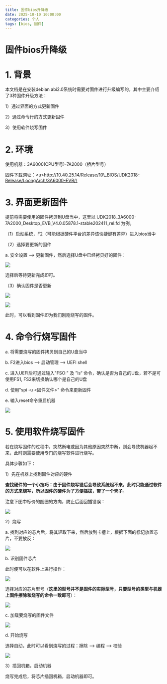 ```yaml
---
title: 固件bios升降级
date: 2025-10-10 10:00:00
categories: 个人
tags: [bios, 固件]
---
```

# 固件bios升降级

# 1. 背景

本文档是在安装debian abi2.0系统时需要对固件进行升级编写的，其中主要介绍了3种固件升级方法：

1）通过界面的方式更新固件

2）通过命令行的方式更新固件

3）使用软件烧写固件

# 2. 环境

&#x20;      使用机器：3A6000(CPU型号)-7A2000（桥片型号）

&#x20;      固件下载网址：\<u>http://10.40.25.14/Release/10\_BIOS/UDK2018-Release/LoongArch/3A6000-EVB/\</u> 

# 3. 界面更新固件

&#x20;     提前将需要使用的固件拷贝到U盘当中，这里以  UDK2018\_3A6000-7A2000\_Desktop\_EVB\_V4.0.05878.1-stable202411\_rel.fd 为例。

（1）启动系统，F2（可能根据硬件平台的差异该快捷键有差异）进入bios当中

（2）选择要更新的固件

&#x20;       a. 安全设置 --> 更新固件，然后选择U盘中已经拷贝好的固件：

![](/assets/4pQhzoVgOw5rD4gbS2wlOjBBjQ4GMDDNNA6va6tS43k=.png)

&#x20;      选择后等待更新完成即可。

（3）确认固件是否更新

![](/assets/ielzz7cmowVty2yOYnjVgipMq0TbKFixFBmO669jS4s=.png)

![](/assets/6TTkudfqwNx5BHiSuMf9D4pa7DPuhRk5zwRkeJy810o=.png)

&#x20;       此时，可以看到固件即为我们刚刚烧写的固件。

# 4. 命令行烧写固件

a.  将需要烧写的固件拷贝到自己的U盘当中

b. F2进入bios --> 启动管理 --> UEFI shell

c. 进入UEFI后可通过输入"FSO:" 及 ”ls“ 命令，确认是否为自己的U盘，若不是可使用FS1, FS2来切换确认哪个是自己的U盘

d. 使用"spi -u <固件文件>" 命令来更新固件

e. 输入reset命令重启机器

![](/assets/ZIHZCWXaEAc70NM6mkpPX0fWc_yfBfFUy7rNRMHjIRY=.png)

# 5. 使用软件烧写固件

&#x20;      若在烧写固件的过程中，突然断电或因为其他原因突然中断，则会导致机器起不来，此时则需要使用专门的烧写软件进行烧写。

&#x20;      具体步骤如下：

&#x20;     1）先在机器上找到固件对应的硬件

&#x20;      **查找硬件的一个小技巧：由于固件烧写错后会导致系统起不来，此时只能通过软件的方式来烧写，所以固件的硬件为了方便插拔，带了一个壳子**。

&#x20;   注意下图中标价的圆圈的方向，防止后面回插错误：

![](/assets/MRXUqoIjtuKuQ9EtjXn9_Y7Rzxyv66TWBJVgg1j5U-4=.png)

&#x20;   2）烧写

&#x20;   a. 找到对应的芯片后，将其轻取下来，然后放到卡槽上，根据下面的标记放置芯片，不要放反：

![](/assets/l7ucTqmmWZQz1hLoP753jJTB3kP4R63oZwkZiJ1sMB4=.png)

b. 识别固件芯片

此时便可以在软件上进行操作：

![](/assets/1DvDSvh4NlN8aRyHKrZOX1OMdleJ5L4gCVog9zmuVnY=.png)

选择对应的芯片型号（**这里的型号并不是固件的实际型号，只要型号的类型与机器上固件擦除和烧写的命令一致即可**）：

![](/assets/dYQNWvuQlx1kiSjCo0VarGzc8ZxfdDfybdFO-oCPahY=.png)

c. 加载要烧写的固件文件

![](/assets/nNgTnK55lCI5bN83wjDpRI7LqFM8Ez0TF6o-bZaGq_A=.png)

d. 开始烧写

选择自动，此时可以看到烧写的过程：擦除 --> 编程 --> 校验

![](/assets/cEh_q2JaeMeb1ZbSNYoCegtojHrCIAkLrxkkFp1Eo0U=.png)

3）插回机箱，启动机器

烧写完成后，将芯片插回机箱，启动机器即可。

